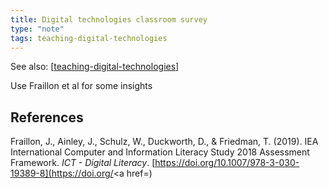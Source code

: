 ```yaml
---
title: Digital technologies classroom survey
type: "note"
tags: teaching-digital-technologies
---
```


See also: [[teaching-digital-technologies]]

Use Fraillon et al for some insights

## References

Fraillon, J., Ainley, J., Schulz, W., Duckworth, D., & Friedman, T. (2019). IEA International Computer and Information Literacy Study 2018 Assessment Framework. *ICT - Digital Literacy*. [https://doi.org/<a href="https://doi.org/10.1007/978-3-030-19389-8">10.1007/978-3-030-19389-8](https://doi.org/<a href=)

[//begin]: # "Autogenerated link references for markdown compatibility"
[teaching-digital-technologies]: teaching-digital-technologies "Teaching Digital Technologies"
[//end]: # "Autogenerated link references"